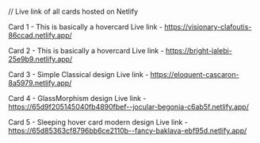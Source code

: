 // Live link of all cards hosted on Netlify

Card 1 - This is basically a hovercard 
 Live link - https://visionary-clafoutis-86ccad.netlify.app/


Card 2 - This is basically a hovercard 
 Live link - https://bright-jalebi-25e9b9.netlify.app/
 

Card 3 - Simple Classical design
Live link - https://eloquent-cascaron-8a5979.netlify.app/



Card 4 - GlassMorphism design
Live link - https://65d9f205145040fb4890fbef--jocular-begonia-c6ab5f.netlify.app/



Card 5 - Sleeping hover card modern design
Live link - https://65d85363cf8796bb6ce2110b--fancy-baklava-ebf95d.netlify.app/

